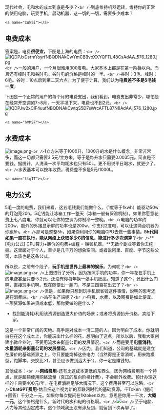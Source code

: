 现代社会，电和水的成本到底是多少？`<br />`到底维持机器运转，维持你的正常的使用电脑，玩耍手机，启动机器，这一切的一切，需要多少成本？

`<a name="IWkSi"></a>`

## 电费成本

答案是，电费**很便宜**，下图是上海的电费：`<br />`![lQDPJxDsrmYoyrfNBQDNAkCwYmCBBvoXXYQFTL48CsAdAA_576_1280.jpg](https://cdn.nlark.com/yuque/0/2023/jpeg/317613/1700480167407-8f5b06d5-ef21-44f0-a4fa-873df30c1c8d.jpeg#averageHue=%23fcfaf2&clientId=u09ba17e5-ebcd-4&from=paste&height=1131&id=u88e14d37&originHeight=1280&originWidth=576&originalType=binary&ratio=0.8999999761581421&rotation=0&showTitle=false&size=67501&status=done&style=none&taskId=u4a26c335-7d30-4abb-a913-f85d3e0ed41&title=&width=508.99658203125)`<br />`一般的用户，一个月很难用300度电。大家基本上都是在第一阶梯以内。而且还有峰时电和谷时电。谷时电的价格是峰时的一半。`<br />`谷时：3毛。峰时：6毛。谷时：10点后到第二天六点。为了便于计算，我们认为**电费差不多是5毛钱一度**。

下图是一个正常的用户的每个月的电费支出，我们看到，电费支出非常少，哪怕是在经常开空调的7~8月，一天平坦下来，电费也不到2元。`<br />`![lQDPJw2xClF4uufNBQDNAkCwtqS5D7sWrcAFTL87N8AdAA_576_1280.jpg](https://cdn.nlark.com/yuque/0/2023/jpeg/317613/1700480172997-54c4cbb3-a95c-41c3-8133-1702336276f9.jpeg#averageHue=%23f3f3f2&clientId=u09ba17e5-ebcd-4&from=paste&height=1160&id=uadf6287d&originHeight=1280&originWidth=576&originalType=binary&ratio=0.8999999761581421&rotation=0&showTitle=false&size=45017&status=done&style=none&taskId=u114f37c4-d7fd-470f-9351-c78ee0b360e&title=&width=522)

`<a name="hVMSF"></a>`

## 水费成本

![image.png](https://cdn.nlark.com/yuque/0/2023/png/317613/1700480549272-a5af0ae0-2dcd-4baa-bf44-e8230a5a0403.png#averageHue=%23fdfcfa&clientId=u09ba17e5-ebcd-4&from=paste&height=388&id=u8d361065&originHeight=349&originWidth=1123&originalType=binary&ratio=0.8999999761581421&rotation=0&showTitle=false&size=85379&status=done&style=none&taskId=u76656975-a515-4600-9a53-dd53365d10a&title=&width=1247.7778108326015)`<br />`1立方米等于1000升，1000升的水是什么概念。非常非常多，而这一切都只需要3.5元/立方米。等于是每升水只需要0.0035元。简直是不要钱。据统计，人洗澡一次平均耗水也只有50L。更不用说平日喝水，就更少了。`<br />`水表基本可以按年收费。税费差不多是5元/1000L。

`<a name="ttgIT"></a>`

## 电力公式

5毛一度的电费，我们来看，这五毛钱我们能做什么。（1度等于1kwh）能驱动50w的灯泡亮20h。5毛钱能让冰箱工作一整天（冰箱一般有保温机制）。如果你愿意花费上七八度电，你就可以让你的空调为你制冷一整晚。`<br />`电脑的功率约200w，额外的外接显示屏的功率也是200w。你支付2度电，可以让这两台机器为你跑5h。`<br />`那可是整整5h，如果你利用你的电脑CPU去做一些事情。**5h代码如果一直在执行，能从网络上获取多少G的信息，能进行多少次演算？**`<br />`**[电力公式] CPU算力+廉价的电费+编程 = 赚钱机器。**无数个副业等着你去挖掘。这里面对于个人，至少是几千万的想象空间。或者说阿里、百度、字节这些公司，本质也是这条公式。

所以说，之前有个段子，**玩手机是世界上最棒的娱乐**。为何呢？`<br />`![image.png](https://cdn.nlark.com/yuque/0/2023/png/317613/1700544468505-0cc69bee-f7bc-4241-843a-5066a040196f.png#averageHue=%23fefcfb&clientId=ud10d123d-d1da-4&from=paste&height=191&id=u281f4576&originHeight=210&originWidth=941&originalType=binary&ratio=1.3499999046325684&rotation=0&showTitle=false&size=33409&status=done&style=none&taskId=u2fd8962d-6d49-4063-8d9d-b7d7c4df3e1&title=&width=855.454526913068)`<br />`上图进行了分析，因为按照手机的功率，你一年花在手机上的电费甚至只要·5.2元。还没有你每年换一张手机膜高。知道了这个，还出什么门啊，直接玩手机啊。现在随便出一趟门，不是三四百花出去了？`<br />`![image.png](https://cdn.nlark.com/yuque/0/2023/jpeg/317613/1700545099140-290f8e6c-58ab-4ddb-80db-4c3efef101a1.jpeg#averageHue=%23797b79&clientId=ud10d123d-d1da-4&from=paste&id=u9be40fa5&originHeight=121&originWidth=259&originalType=url&ratio=1.3499999046325684&rotation=0&showTitle=false&size=6649&status=done&style=none&taskId=u778d0657-a474-4e24-9375-a3abd056140&title=)`<br />`但是，如果你只想到玩手机很省钱这件事情，说明的思考还是在消费端。`<br />`站在生产端呢？`<br />`电费、水费，以及网费是如此便宜。一项资源如果进货成本低，那你要做的是什么？

- 找到能消耗/利用该资源创造更大价值的场景；或者将资源抬升价格，卖给下家。

这是一个非常广阔的天地。高手是对成本一清二楚的人。因为明白了成本，你就明白在在这个成本上，你能玩出什么样的花。想明白了这点，所以以后，我看大家创建小微企业时，不要用流水来衡量公司的发展情况。`<br />`而是要用**电量消耗，水量消耗来衡量公司的发展情况。**`<br />`因为，我们知道，公司的基础就是建立在廉价的基础资源之上。你只要能烧掉这些电力（当然得是正常消耗，用来跑模型，跑脚本。交换比>1，甚至应该做到远大于1），你一定是赚钱的。

其他成本：`<br />`**网络费用**-还有比这成本更低的东西么，因为网络费用有一个特点，就是超额使用网络流量（真正的反向阶梯计费），不会额外收费。预计办理这样的卡需要400元/年。在电费消耗足够大情况下，这个费用甚至可以忽略。`<br />`**ChatGPT费用**-姑且把这个视为新的互联网时代的基础资源。千Token（提问+回答）千分之一元。如果你每次提问在1Ktoken以内，意思是你用一千次，**大概一元**。这个价格是什么，新时代的水和电的价格啊。`<br />`![](https://cdn.nlark.com/yuque/0/2023/webp/317613/1700545424647-97098f31-b567-49b7-968f-4c2f704bffb3.webp#averageHue=%23f8f8f8&clientId=ud10d123d-d1da-4&from=paste&id=ue6d70ad6&originHeight=160&originWidth=930&originalType=url&ratio=1.3499999046325684&rotation=0&showTitle=false&status=done&style=none&taskId=u85de7b3b-47dc-4b90-aa32-de2dfde7a39&title=)`<br />`至于电脑、人力等其他固定成本，这个领域我还没有涉及到，就留到下次再聊了。
